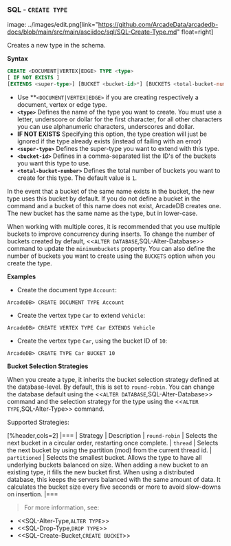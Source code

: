 ### SQL - `CREATE TYPE`

image:
../images/edit.png[link="https://github.com/ArcadeData/arcadedb-docs/blob/main/src/main/asciidoc/sql/SQL-Create-Type.md" float=right]

Creates a new type in the schema.

**Syntax**

```sql
CREATE <DOCUMENT|VERTEX|EDGE> TYPE <type> 
[ IF NOT EXISTS ]
[EXTENDS <super-type>] [BUCKET <bucket-id>*] [BUCKETS <total-bucket-number>]
```

- Use **`<DOCUMENT|VERTEX|EDGE>` if you are creating respectively a document, vertex or edge type.
- **`<type>`** Defines the name of the type you want to create. You must use a letter, underscore or dollar for the first character,
  for all other characters you can use alphanumeric characters, underscores and dollar.
- **IF NOT EXISTS** Specifying this option, the type creation will just be ignored if the type already exists (instead of failing
  with an error)
- **`<super-type>`** Defines the super-type you want to extend with this type.
- **`<bucket-id>`**  Defines in a comma-separated list the ID's of the buckets you want this type to use.
- **`<total-bucket-number>`** Defines the total number of buckets you want to create for this type. The default value is `1`.

In the event that a bucket of the same name exists in the bucket, the new type uses this bucket by default. If you do not define a
bucket in the command and a bucket of this name does not exist, ArcadeDB creates one. The new bucket has the same name as the type,
but in lower-case.

When working with multiple cores, it is recommended that you use multiple buckets to improve concurrency during inserts. To change
the number of buckets created by default, <<`ALTER DATABASE`,SQL-Alter-Database>> command to update the `minimumbuckets` property.
You can also define the number of buckets you want to create using the `BUCKETS` option when you create the type.

**Examples**

- Create the document type `Account`:

```
ArcadeDB> CREATE DOCUMENT TYPE Account
```

- Create the vertex type `Car` to extend `Vehicle`:

```
ArcadeDB> CREATE VERTEX TYPE Car EXTENDS Vehicle
```

- Create the vertex type `Car`, using the bucket ID of `10`:

```
ArcadeDB> CREATE TYPE Car BUCKET 10
```

**Bucket Selection Strategies**

When you create a type, it inherits the bucket selection strategy defined at the database-level. By default, this is set to
`round-robin`. You can change the database default using the <<`ALTER DATABASE`,SQL-Alter-Database>> command and the selection
strategy for the type using the <<`ALTER TYPE`,SQL-Alter-Type>> command.

Supported Strategies:

[%header,cols=2]
|===
| Strategy | Description
| `round-robin` | Selects the next bucket in a circular order, restarting once complete.
| `thread` | Selects the next bucket by using the partition (mod) from the current thread id.
| `partitioned` | Selects the smallest bucket. Allows the type to have
all underlying buckets balanced on size. When adding a new bucket to an existing type, it fills the new bucket first. When using a
distributed database, this keeps the servers balanced with the same amount of data. It calculates the bucket size every five seconds
or more to avoid slow-downs on insertion.
|===

> For more information, see:

- <<SQL-Alter-Type,`ALTER TYPE`>>
- <<SQL-Drop-Type,`DROP TYPE`>>
- <<SQL-Create-Bucket,`CREATE BUCKET`>>

